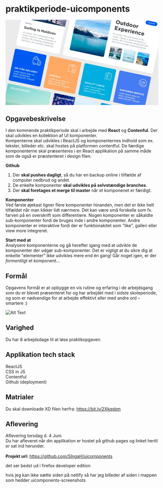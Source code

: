 # praktikperiode-uicomponents

![](https://github.com/rts-cmk-opgaver/praktikperiode-uicomponents/blob/master/hero.jpg)

## Opgavebeskrivelse

I den kommende praktikperiode skal i arbejde med **React** og **Contenful**. Der skal udvikles en kollektion af UI komponenter.<br>
Kompenterne skal udvikles i ReactJS og komponenternes indhold som ex. tekster, billeder etc. skal hostes på platformen contentful. De færdige komponenterne skal præsenteres i en React applikation på samme måde som de også er præstenteret i design filen.

**Github**<br>
   1. Der **skal pushes dagligt**, så du har en backup online i tilfælde af computer nedbrud og andet. 
   2. De enkelte komponenter **skal udvikles på selvstændige branches**.
   3. Der **skal foretages et merge til master** når et komponenet er færdigt.

**Komponenter**<br>
Ved første øjekast ligner flere komponenter hinanden, men det er ikke helt tilfældet når man kikker lidt nærmere. Det kan være små forskelle som fx. farven på en overskrift som differentiere. Nogen komponenter er såkaldte sub-komponenter fordi de bruges inde i andre komponenter. Andre komponenter er interaktive fordi der er funktionakitet som "like", galleri eller view more integreret.

**Start med at**<br>
Analysere komponenterne og gå herefter igang med at udvikle de komponenter der udgør sub-komponenter. Det er vigtigt at du sikre dig at enkelte "elementer" ikke udvikles mere end én gang! Går noget igen, er der *formentligt* et komponent...

## Formål
Opgavens formål er at opbygge en vis rutine og erfaring i de arbejdsgang som du er blevet præsenteret for og har arbejdet med i sidste skoleperiode, og som er nødvendige for at arbejde effektivt eller med andre ord – smartere :)

![Alt Text](https://github.com/rts-cmk-opgaver/praktikperiode-uicomponents/blob/master/giphy.gif)

## Varighed
Du har 8 arbejdsdage til at løse praktikopgaven.

## Applikation tech stack
ReactJS<br>
CSS in JS<br>
Contentful<br>
Github (deployment)<br>

## Matrialer
Du skal downloade XD filen herfra: https://bit.ly/2Xkqsbm

## Aflevering
Aflevering torsdag d. 4 Juni.<br>
Du har afleveret når din applikation er hostet på github pages og linket hertil er sat ind herunder.<br><br>
**Projekt url:** https://github.com/SIngaH/uicomponents

det ser bedst ud i firefox developer edition

hvis jeg kan ikke sætte siden på netlify så har jeg billeder af siden i mappen som hedder uicomponents-screenshots

